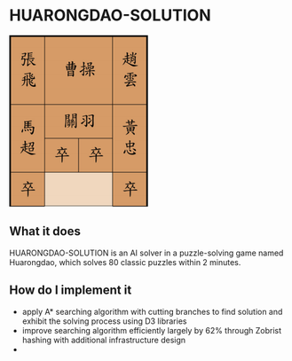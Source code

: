 # HUARONGDAO-SOLUTION
![](HUARONGDAO.png)
## What it does
HUARONGDAO-SOLUTION is an AI solver in a puzzle-solving game named Huarongdao, which solves 80 classic puzzles within 2 minutes.

## How do I implement it
- apply A* searching algorithm with cutting branches to find solution and exhibit the solving process using D3 libraries
- improve searching algorithm efficiently largely by 62% through Zobrist hashing with additional infrastructure design
-
